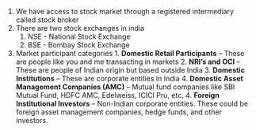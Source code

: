 1. We have access to stock market through a registered intermediary called stock broker
2. There are two stock exchanges in india
   1. NSE - National Stock Exchange
   2. BSE - Bombay Stock Exchange
3. Market participant categories
	   1. **Domestic Retail Participants** – These are people like you and me transacting in markets
	2. **NRI’s and OCI** – These are people of Indian origin but based outside India
	3. **Domestic Institutions** – These are corporate entities in India
	4. **Domestic Asset Management Companies (AMC)** – Mutual fund companies like SBI Mutual Fund, HDFC AMC, Edelweiss, ICICI Pru, etc.
	4. **Foreign Institutional Investors** – Non-Indian corporate entities. These could be foreign asset management companies, hedge funds, and other investors.